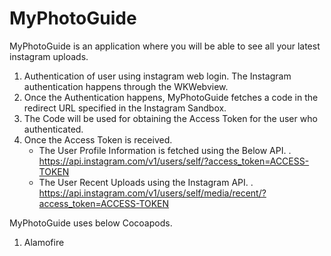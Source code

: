 # MyPhotoGuide


MyPhotoGuide is an application where you will be able to see all your latest instagram uploads. 
1. Authentication of user using instagram web login. The Instagram authentication happens through the WKWebview.
2. Once the Authentication happens, MyPhotoGuide fetches a code in the redirect URL specified in the Instagram Sandbox.
3. The Code will be used for obtaining the Access Token for the user who authenticated.
4. Once the Access Token is received.
    - The User Profile Information is fetched using the Below API.
        .   https://api.instagram.com/v1/users/self/?access_token=ACCESS-TOKEN
    -  The User Recent Uploads using the Instagram API.
        .   https://api.instagram.com/v1/users/self/media/recent/?access_token=ACCESS-TOKEN
        
MyPhotoGuide uses below Cocoapods.
1. Alamofire


